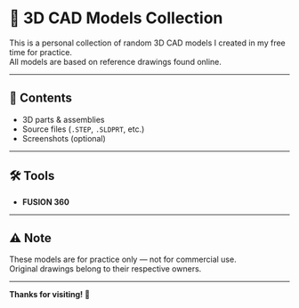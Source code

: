 # 📐 3D CAD Models Collection

This is a personal collection of random 3D CAD models I created in my free time for practice.  
All models are based on reference drawings found online.

---

## 📂 Contents

- 3D parts & assemblies
- Source files (`.STEP`, `.SLDPRT`, etc.)
- Screenshots (optional)

---

## 🛠️ Tools

- **FUSION 360** 

---

## ⚠️ Note

These models are for practice only — not for commercial use.  
Original drawings belong to their respective owners.

---

**Thanks for visiting! 🚀**

